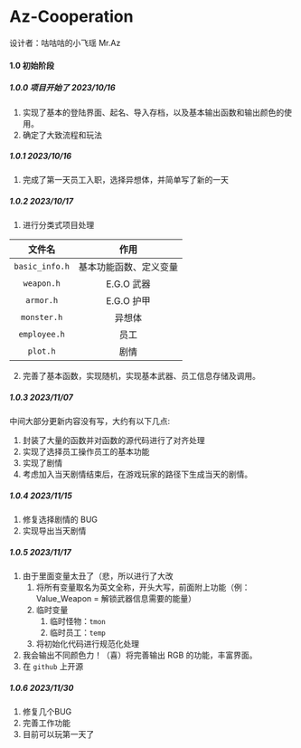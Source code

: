 ﻿# Az-Cooperation

设计者：咕咕咕的小飞瑶 Mr.Az

#### 1.0 初始阶段

##### 1.0.0 项目开始了 2023/10/16

1. 实现了基本的登陆界面、起名、导入存档，以及基本输出函数和输出颜色的使用。
2. 确定了大致流程和玩法

##### 1.0.1 2023/10/16

1. 完成了第一天员工入职，选择异想体，并简单写了新的一天

##### 1.0.2 2023/10/17

1. 进行分类式项目处理

|     文件名     |          作用          |
| :------------: | :--------------------: |
| `basic_info.h` | 基本功能函数、定义变量 |
|   `weapon.h`   |       E.G.O 武器       |
|   `armor.h`    |       E.G.O 护甲       |
|  `monster.h`   |         异想体         |
|  `employee.h`  |          员工          |
|    `plot.h`    |          剧情          |

2. 完善了基本函数，实现随机，实现基本武器、员工信息存储及调用。

##### 1.0.3 2023/11/07

中间大部分更新内容没有写，大约有以下几点: 

1. 封装了大量的函数并对函数的源代码进行了对齐处理
2. 实现了选择员工操作员工的基本功能
3. 实现了剧情
4. 考虑加入当天剧情结束后，在游戏玩家的路径下生成当天的剧情。

##### 1.0.4 2023/11/15

1. 修复选择剧情的 BUG
2. 实现导出当天剧情

##### 1.0.5 2023/11/17

1. 由于里面变量太丑了（悲，所以进行了大改
    1. 将所有变量取名为英文全称，开头大写，前面附上功能（例：Value_Weapon = 解锁武器信息需要的能量）
    2. 临时变量
        1. 临时怪物：`tmon`
        2. 临时员工：`temp`
    3. 将初始化代码进行规范化处理
2. 我会输出不同颜色力！（喜）将完善输出 RGB 的功能，丰富界面。
3. 在 `github` 上开源

##### 1.0.6 2023/11/30

1. 修复几个BUG
2. 完善工作功能
3. 目前可以玩第一天了
